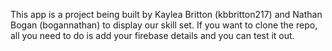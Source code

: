 This app is a project being built by Kaylea Britton (kbbritton217) and Nathan Bogan (bogannathan) to display our skill set. If you want to clone the repo, all you need to do is add your firebase details and you can test it out.  